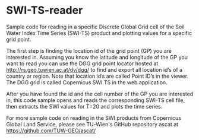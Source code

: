# SWI-TS-reader
Sample code for reading in a specific Discrete Global Grid cell of the 
Soil Water Index Time Series (SWI-TS) product and plotting values for a specific grid point.

The first step is finding the location id of the grid point (GP) you are interested in. 
Assuming you know the latitude and longitude of the GP you want to read you can use the DGG grid point locator
hosted at 
http://rs.geo.tuwien.ac.at/dv/dgg/ 
to find and export all location id’s of a country or region.
Note that location id’s are called Point ID’s in the viewer. 
The DGG grid is called Copernicus SWI TS in the web application. 

After you have found the id and the cell number of the GP you are interested in, 
this code sample opens and reads the corresponding SWI-TS cell file, then extracts
the SWI values for T=20 and plots the time series.

For more sample code on reading in the SWI products from Copernicus Global Land Service, 
please see TU-Wien's GitHub repository ascat at
https://github.com/TUW-GEO/ascat/
